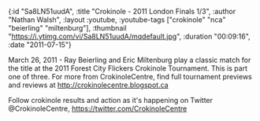 {:id "Sa8LN51uudA",
 :title "Crokinole - 2011 London Finals 1/3",
 :author "Nathan Walsh",
 :layout :youtube,
 :youtube-tags ["crokinole" "nca" "beierling" "miltenburg"],
 :thumbnail "https://i.ytimg.com/vi/Sa8LN51uudA/mqdefault.jpg",
 :duration "00:09:16",
 :date "2011-07-15"}

March 26, 2011 - Ray Beierling and Eric Miltenburg play a classic match for the title at the 2011 Forest City Flickers Crokinole Tournament. This is part one of three. For more from CrokinoleCentre, find full tournament previews and reviews at http://crokinolecentre.blogspot.ca

Follow crokinole results and action as it's happening on Twitter @CrokinoleCentre, https://twitter.com/CrokinoleCentre
